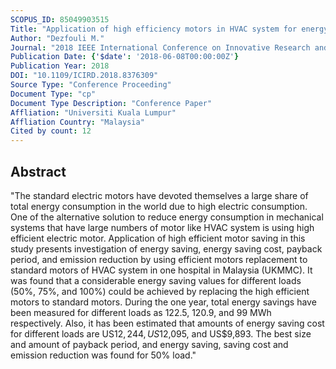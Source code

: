 ```yaml
---
SCOPUS_ID: 85049903515
Title: "Application of high efficiency motors in HVAC system for energy saving purpose"
Author: "Dezfouli M."
Journal: "2018 IEEE International Conference on Innovative Research and Development, ICIRD 2018"
Publication Date: {'$date': '2018-06-08T00:00:00Z'}
Publication Year: 2018
DOI: "10.1109/ICIRD.2018.8376309"
Source Type: "Conference Proceeding"
Document Type: "cp"
Document Type Description: "Conference Paper"
Affliation: "Universiti Kuala Lumpur"
Affliation Country: "Malaysia"
Cited by count: 12
---
```


## Abstract
"The standard electric motors have devoted themselves a large share of total energy consumption in the world due to high electric consumption. One of the alternative solution to reduce energy consumption in mechanical systems that have large numbers of motor like HVAC system is using high efficient electric motor. Application of high efficient motor saving in this study presents investigation of energy saving, energy saving cost, payback period, and emission reduction by using efficient motors replacement to standard motors of HVAC system in one hospital in Malaysia (UKMMC). It was found that a considerable energy saving values for different loads (50%, 75%, and 100%) could be achieved by replacing the high efficient motors to standard motors. During the one year, total energy savings have been measured for different loads as 122.5, 120.9, and 99 MWh respectively. Also, it has been estimated that amounts of energy saving cost for different loads are US$12,244, US$12,095, and US$9,893. The best size and amount of payback period, and energy saving, saving cost and emission reduction was found for 50% load."
